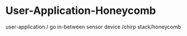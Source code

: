 # User-Application-Honeycomb
user-application / go in-between sensor device /chirp stack/honeycomb 
